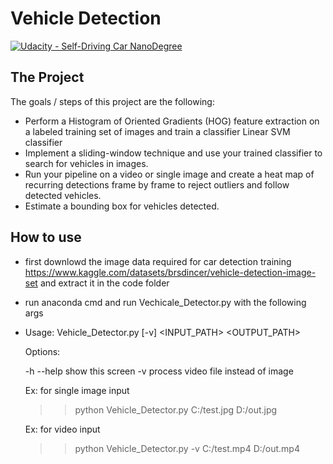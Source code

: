 # Vehicle Detection
[![Udacity - Self-Driving Car NanoDegree](https://s3.amazonaws.com/udacity-sdc/github/shield-carnd.svg)](http://www.udacity.com/drive)

The Project
---

The goals / steps of this project are the following:

* Perform a Histogram of Oriented Gradients (HOG) feature extraction on a labeled training set of images and train a classifier Linear SVM classifier
* Implement a sliding-window technique and use your trained classifier to search for vehicles in images.
* Run your pipeline on a video or single image and create a heat map of recurring detections frame by frame to reject outliers and follow detected vehicles.
* Estimate a bounding box for vehicles detected.

How to use
---
* first downlowd the image data required for car detection training https://www.kaggle.com/datasets/brsdincer/vehicle-detection-image-set
and extract it in the code folder
* run anaconda cmd and run Vechicale_Detector.py with the following args
*  Usage:
        Vehicle_Detector.py [-v] <INPUT_PATH> <OUTPUT_PATH>

    Options:

    -h --help                               show this screen
    -v                                 process video file instead of image
                
    Ex: for single image input
    >> python Vehicle_Detector.py C:/test.jpg D:/out.jpg


    Ex: for video input
    >> python Vehicle_Detector.py -v C:/test.mp4 D:/out.mp4  
